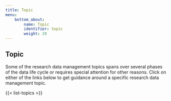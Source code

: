 ```yaml
---
title: Topic
menu:
    bottom_about:
        name: Topic
        identifier: topic
        weight: 20
---
```


## Topic

Some of the research data management topics spans over several phases of the data life cycle or requires special attention for other reasons. Click on either of the links below to get guidance around a specific research data management topic.

{{< list-topics >}}

<!--### Human data pages
 I imagine that we might want to gather some of these pages into a single one, with subheadings instead?

* [Human data legal references](/topic/human-data-legal-ref)
* [Human data (PI)](/topic/human-data-PI.md)
* [Human data (bioinformatician)](/topic/human-data-bioinformatician)
* [Data Protection Officer](/topic/data-protection-officer)
* [General processing agreements](/topic/general-processing-agreements)
* [Sensitive data](/topic/sensitive-data)

-->

